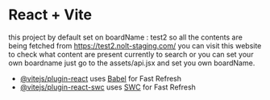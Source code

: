# React + Vite

this project by default set on boardName : test2 
so all the contents are being fetched from https://test2.nolt-staging.com/ you can visit this website to check what content are present currently to search or you can set your own boardname just go to  the assets/api.jsx and set you own boardName.

- [@vitejs/plugin-react](https://github.com/vitejs/vite-plugin-react/blob/main/packages/plugin-react/README.md) uses [Babel](https://babeljs.io/) for Fast Refresh
- [@vitejs/plugin-react-swc](https://github.com/vitejs/vite-plugin-react-swc) uses [SWC](https://swc.rs/) for Fast Refresh

